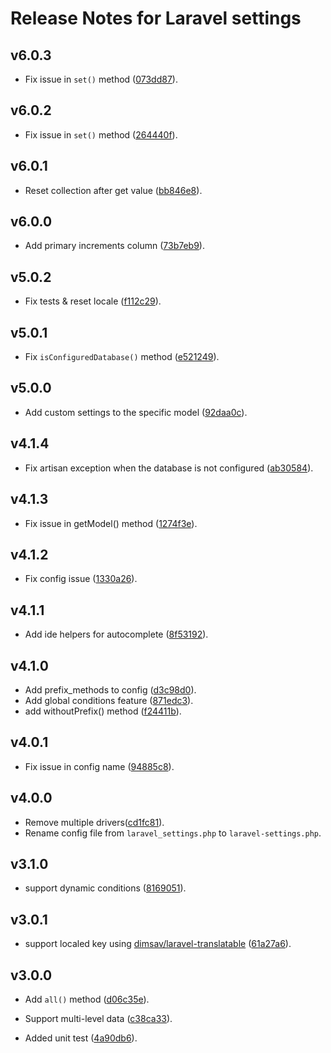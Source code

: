 # Release Notes for Laravel settings

## v6.0.3
* Fix issue in `set()` method ([073dd87](https://github.com/Elnooronline/laravel-settings/commit/073dd876c5b346f259fee70ddc3f8ac7f0d2a0f9)).

## v6.0.2
* Fix issue in `set()` method ([264440f](https://github.com/Elnooronline/laravel-settings/commit/264440ffe0e2a6a1064e688661acc293dfba9412)).

## v6.0.1
* Reset collection after get value ([bb846e8](https://github.com/Elnooronline/laravel-settings/commit/bb846e83faa7106de4803e2fafed6a231c733317)).

## v6.0.0
* Add primary increments column ([73b7eb9](https://github.com/Elnooronline/laravel-settings/commit/73b7eb947ee18f3846cf279e8e9353c2a032f3db)).

## v5.0.2
* Fix tests & reset locale ([f112c29](https://github.com/Elnooronline/laravel-settings/commit/f112c2983c1ec516e870f5eeaef3a9d97fec8dc4)).

## v5.0.1
* Fix `isConfiguredDatabase()` method ([e521249](https://github.com/Elnooronline/laravel-settings/commit/e521249bac7520779cf32ccba6479f84e98d437a)).


## v5.0.0
* Add custom settings to the specific model ([92daa0c](https://github.com/Elnooronline/laravel-settings/commit/92daa0c24d5d8f1858e245ee966879dd5671ef5a)).


## v4.1.4
* Fix artisan exception when the database is not configured ([ab30584](https://github.com/Elnooronline/laravel-settings/commit/ab305844a4ffd1c443e415872d77312e4c32c57f)).


## v4.1.3
* Fix issue in getModel() method ([1274f3e](https://github.com/Elnooronline/laravel-settings/commit/6a34b8e914d78dfd42f6be4fb2d772a54902fb87)).

## v4.1.2
* Fix config issue ([1330a26](https://github.com/Elnooronline/laravel-settings/commit/7996f5041ad5b527de52e2d741a01468955e64b0)).

## v4.1.1
* Add ide helpers for autocomplete ([8f53192](https://github.com/Elnooronline/laravel-settings/commit/1330a26ffc67d41582a405f3e5fc9d2f436317bd)).

## v4.1.0
* Add prefix_methods to config ([d3c98d0](https://github.com/Elnooronline/laravel-settings/commit/899964ee53509ef686afec46d375ed45a7822d75)).
* Add global conditions feature ([871edc3](https://github.com/Elnooronline/laravel-settings/commit/9e3826ca3c6b0285fbb2d8779d7cbb9e489aea1f)).
* add withoutPrefix() method ([f24411b](https://github.com/Elnooronline/laravel-settings/commit/8ee6f9206d939648e60ec7884c61e90b754a96bb)).

## v4.0.1
* Fix issue in config name ([94885c8](https://github.com/Elnooronline/laravel-settings/commit/7333331ffb313cb90a79a63b0e708a5577f1e60f)).

## v4.0.0
* Remove multiple drivers([cd1fc81](https://github.com/Elnooronline/laravel-settings/commit/1b644355090f3df9abf52cff9b02ea502dee2a52)).
* Rename config file from `laravel_settings.php` to `laravel-settings.php`.

## v3.1.0
* support dynamic conditions ([8169051](https://github.com/Elnooronline/laravel-settings/commit/57c2218ccc0d9e9ec67c087cde472c499757a4b5)).


## v3.0.1
* support localed key using [dimsav/laravel-translatable](https://github.com/dimsav/laravel-translatable) ([61a27a6](https://github.com/Elnooronline/laravel-settings/commit/c7fc4fe2dfe07d3af9f71120d63c0e0e3e25ad84)).

## v3.0.0
* Add `all()` method ([d06c35e](https://github.com/Elnooronline/laravel-settings/commit/a283c0ce347314e7634dc96fe842807b275e3cce)).

* Support multi-level data ([c38ca33](https://github.com/Elnooronline/laravel-settings/commit/423cc1775df05b913a5350252576d76e850b7352)).

* Added unit test ([4a90db6](https://github.com/Elnooronline/laravel-settings/commit/c38ca33244a0c8192c958eea2d2cf1bf2473128f)).